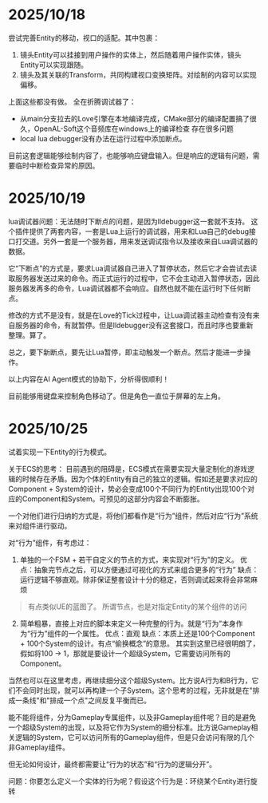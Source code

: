 
# 2025/10/18
尝试完善Entity的移动，视口的适配。其中包裹：
1. 镜头Entity可以挂接到用户操作的实体上，然后随着用户操作实体，镜头Entity可以实现跟随。
2. 镜头及其关联的Transform，共同构建视口变换矩阵。对绘制的内容可以实现偏移。

上面这些都没有做。
全在折腾调试器了：
* 从main分支拉去的Love引擎在本地编译完成，CMake部分的编译配置搞了很久，OpenAL-Soft这个音频库在windows上的编译检查
存在很多问题
* local lua debugger没有办法在运行过程中添加断点。

目前这套逻辑能够绘制内容了，也能够响应键盘输入。但是响应的逻辑有问题，需要临时中断检查异常的原因。


# 2025/10/19
lua调试器问题：无法随时下断点的问题，是因为lldebugger这一套就不支持。
这个插件提供了两套内容，一套是Lua上运行的调试器，用来和Lua自己的debug接口打交道。另外一套是一个服务器，用来发送调试指令以及接收来自Lua调试器的数据。

它“下断点”的方式是，要求Lua调试器自己进入了暂停状态，然后它才会尝试去读取服务器发送过来的命令。而正式运行的过程中，它不会主动进入暂停状态，因此服务器发再多的命令，Lua调试器都不会响应。自然也就不能在运行时下任何断点。

修改的方式不是没有，就是在Love的Tick过程中，让Lua调试器主动检查有没有来自服务器的命令，有就暂停。但是lldebugger没有这套接口，而且时序也要重新整理。算了。

总之，要下新断点，要先让Lua暂停，即主动触发一个断点。然后才能进一步操作。

以上内容在AI Agent模式的协助下，分析得很顺利！

目前能够用键盘来控制角色移动了。但是角色一直位于屏幕的左上角。

# 2025/10/25
试着实现一下Entity的行为模式。

关于ECS的思考：
目前遇到的阻碍是，ECS模式在需要实现大量定制化的游戏逻辑的时候存在矛盾。因为个体的Entity有自己的独立的逻辑。假如还是要求对应的Component + System的设计，势必会变成100个不同行为的Entity出现100个对应的Component和System。可预见的这部分内容会不断膨胀。

一个对他们进行归纳的方式是，将他们都看作是“行为”组件，然后对应“行为”系统来对组件进行驱动。

对“行为”组件，有考虑过：
1. 单独的一个FSM + 若干自定义的节点的方式，来实现对“行为”的定义。
优点：抽象完节点之后，可以方便通过可视化的方式来组合更多的“行为”
缺点：运行逻辑不够直观。除非保证整套设计十分的稳定，否则调试起来将会非常麻烦
> 有点类似UE的蓝图了。
> 所谓节点，也是对指定Entity的某个组件的访问
2. 简单粗暴，直接上对应的脚本来定义一种完整的行为。就是“行为”本身作为“行为”组件的一个属性。
优点：直观
缺点：本质上还是100个Component + 100个System的设计。有点“偷换概念”的意思。
其实到这里已经很明朗了，假如将100 -> 1，那就是要设计一个超级System，它需要访问所有的Component。


当然也可以在这里考虑，再继续细分这个超级System。比方说A行为和B行为，它们不会同时出现，就可以再构建一个子System。这个思考的过程，无非就是在"排成一条线"和"排成一个点"之间反复平衡而已。

能不能将组件，分为Gameplay专属组件，以及非Gameplay组件呢？目的是避免一个超级System的出现，以及将它作为System的细分标准。比方说Gameplay相关逻辑的System，它可以访问所有的Gameplay组件，但是只会访问有限的几个非Gameplay组件。

但无论如何设计，最终都需要让“行为的状态”和“行为的逻辑分开”。

问题：你要怎么定义一个实体的行为呢？假设这个行为是：环绕某个Entity进行旋转

